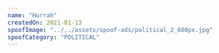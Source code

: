 ```yaml
---
name: "Hurrah"
createdOn: 2021-01-13
spoofImage: "../../assets/spoof-ads/political_2_600px.jpg"
spoofCategory: "POLITICAL"
---
```

